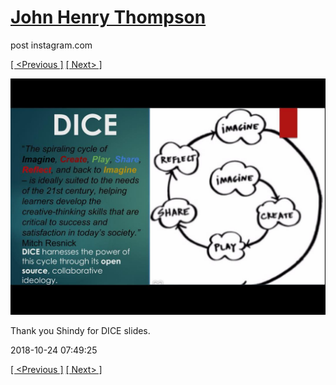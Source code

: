 # [John Henry Thompson](../README.md)
post instagram.com

[[ <Previous ]](2018-10-24-1.md) [[ Next> ]](2018-10-21-1.md)

[![](../media/2018-10-24/Thank-you-Shindy-for-DICE-slides-1.jpg)](../README.md)

Thank you Shindy for DICE slides.

2018-10-24 07:49:25

[[ <Previous ]](2018-10-24-1.md) [[ Next> ]](2018-10-21-1.md)